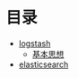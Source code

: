 # 目录
* [logstash](logstash/README.md)
    * [基本思想](logstash/README.md)
* [elasticsearch](elasticsearch/README.MD)
